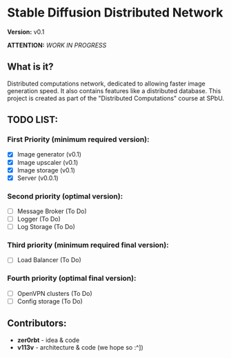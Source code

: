 # Stable Diffusion Distributed Network
**Version:** v0.1

**ATTENTION:** *WORK IN PROGRESS*

## What is it?
Distributed computations network, dedicated to allowing faster image generation speed. It also contains features like a distributed database. This project is created as part of the "Distributed Computations" course at SPbU.

## TODO LIST:

### First Priority (minimum required version):
- [x] Image generator (v0.1)
- [x] Image upscaler (v0.1)
- [x] Image storage (v0.1)
- [x] Server (v0.0.1)

### Second priority (optimal version):
- [ ] Message Broker (To Do)
- [ ] Logger (To Do)
- [ ] Log Storage (To Do)

### Third priority (minimum required final version):
- [ ] Load Balancer (To Do)

### Fourth priority (optimal final version):
- [ ] OpenVPN clusters (To Do)
- [ ] Config storage (To Do)

## Contributors:
- **zer0rbt** - idea & code
- **v113v** - architecture & code (we hope so :^])
